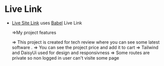 # Live Link

- [Live Site Link]( https://complete-cry.surge.sh/) uses [Babel]( https://complete-cry.surge.sh/) Live Link

    =>My project features
    
    => This project is created for tech review where you can see some latest software .
    => You can see the project price and add it to cart
    => Tailwind and DaisyUi used for design and responsivness
    => Some routes are private so non logged in user can't visite some page


